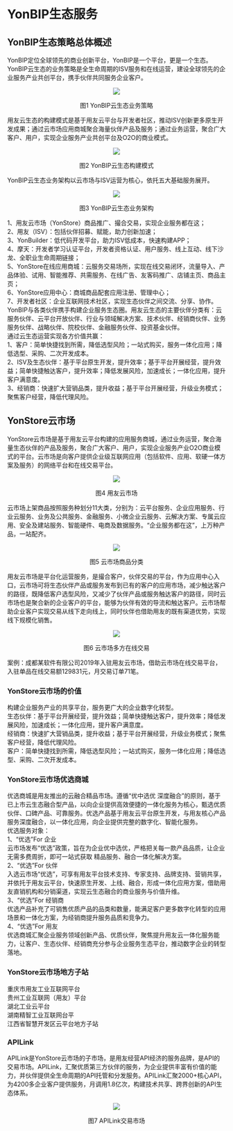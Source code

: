 # YonBIP生态服务
## YonBIP生态策略总体概述<div id="1-1"></div> 
YonBIP定位全球领先的商业创新平台，YonBIP是一个平台，更是一个生态。YonBIP云生态的业务策略是全生命周期的ISV服务和在线运营，建设全球领先的企业服务产业共创平台，携手伙伴共同服务企业客户。  
<div align=center>
<img src="/mybook/isv/1-/images/1.png"/>
</div>
<p align="center">图1 YonBIP云生态业务策略</p>

用友云生态的构建模式是基于用友云平台与开发者社区，推动ISV创新更多原生开发成果；通过云市场应用商城聚合海量伙伴产品及服务；通过业务运营，聚合广大客户、用户，实现企业服务产业共创平台及O2O的商业模式。  
<div align=center>
<img src="/mybook/isv/1-/images/2.png"/>
</div>
<p align="center">图2 YonBIP云生态构建模式</p>

YonBIP云生态业务架构以云市场与ISV运营为核心，依托五大基础服务展开。  
<div align=center>
<img src="/mybook/isv/1-/images/3.png"/>
</div>
<p align="center">图3 YonBIP云生态业务架构</p>  
  
1、用友云市场（YonStore）商品推广、撮合交易，实现企业服务都在这；  
2、用友（ISV）：包括伙伴招募、赋能，助力创新加速；   
3、YonBuilder：低代码开发平台，助力ISV低成本，快速构建APP；    
4、摩天：开发者学习认证平台，开发者资格认证、用户服务、线上互动、线下沙龙、全职业生命周期链接；    
5、YonStore在线应用商城：云服务交易场所，实现在线交易闭环，流量导入、产品体验、试用、智能推荐、共需服务、在线广告、友客码推广、店铺主页、商品主页；    
6、YonStore应用中心：商城商品配套应用注册、管理中心；    
7、开发者社区：企业互联网技术社区，实现生态伙伴之间交流、分享、协作。  
YonBIP与各类伙伴携手构建企业服务生态圈。用友云生态的主要伙伴分类有：云服务伙伴、云平台开放伙伴、行业与领域解决方案、技术伙伴、经销商伙伴、业务服务伙伴、战略伙伴、院校伙伴、金融服务伙伴、投资基金伙伴。    
通过云生态运营实现各方价值共赢：  
1、客户：简单快捷找到所需，降低选型风险；一站式购买，服务一体化应用；降低选型、采购、二次开发成本。      
2、ISV及生态伙伴：基于平台原生开发，提升效率；基于平台开展经营，提升效益；简单快捷触达客户，提升效率；降低发展风险，加速成长；一体化应用，提升客户满意度。    
3、经销商：快速扩大营销品类，提升收益；基于平台开展经营，升级业务模式；聚焦客户经营，降低代理风险。    



## YonStore云市场<div id="1-2"></div>
YonStore云市场是基于用友云平台构建的应用服务商城，通过业务运营，聚合海量生态伙伴的产品及服务，聚合广大客户、用户，实现企业服务产业O2O商业模式的平台。云市场是向客户提供企业级互联网应用（包括软件、应用、软硬一体方案及服务）的网络平台和在线交易平台。    
<div align=center>
<img src="/mybook/isv/1-/images/4.png"/>
</div>
<p align="center">图4 用友云市场</p>

云市场上架商品按照服务种划分11大类，分别为：云平台服务、企业应用服务、行业云服务、业务及公共服务、金融服务、小微企业云服务、云解决方案、专属云应用、安全及建站服务、智能硬件、电商及数据服务。“企业服务都在这”，上万种产品，一站配齐。  
<div align=center>
<img src="/mybook/isv/1-/images/5.png"/>
</div>
<p align="center">图5 云市场商品分类</p>

用友云市场是平台化运营服务，是撮合客户，伙伴交易的平台，作为应用中心入口，云市场可将生态伙伴产品或服务发布到已有的客户的应用市场，减少触达客户的路径，既降低客户选型风险，又减少了伙伴产品或服务触达客户的路径，同时云市场也是聚合新的企业客户的平台，能够为伙伴有效的导流和触达客户。云市场帮助企业客户实现交易从线下走向线上，同时伙伴也借助用友的既有渠道优势，实现线下规模化销售。  
<div align=center>
<img src="/mybook/isv/1-/images/6.png"/>
</div>
<p align="center">图6 云市场多方在线交易</p>

案例：成都某软件有限公司2019年入驻用友云市场，借助云市场在线交易平台，入驻单品在线交易额129831元，月交易订单71笔。  




### YonStore云市场的价值<div id="1-2-1"></div>
构建企业服务产业的共享平台，服务更广大的企业数字化转型。  
生态伙伴：基于平台开展经营，提升效益；简单快捷触达客户，提升效率；降低发展风险，加速成长；一体化应用，提升客户满意度。  
经销商：快速扩大营销品类，提升收益；基于平台开展经营，升级业务模式；聚焦客户经营，降低代理风险。  
客户：简单快捷找到所需，降低选型风险；一站式购买，服务一体化应用；降低选型、采购、二次开发成本。  


### YonStore云市场优选商城<div id="1-2-2"></div>
优选商城是用友推出的云融合精品市场。遵循“优中选优 深度融合”的原则，基于已上市云生态融合型产品，以向企业提供高效便捷的一体化服务为核心，甄选优质伙伴、口碑产品、可靠服务。优选产品基于用友云平台原生开发，与用友核心产品服务深度融合，以一体化应用，向企业提供完整的数字化、智能化服务。  
优选服务对象：  
1、“优选”For 企业  
云市场发布“优选”政策，旨在为企业优中选优，严格把关每一款产品品质，让企业无需多费周折，即可一站式获取 精品服务、融合一体化解决方案。  
2、“优选”For 伙伴  
入选云市场“优选”，可享有用友平台技术支持、专家支持、品牌支持、营销共享，并依托于用友云平台，快速原生开发、上线、融合，形成一体化应用方案，借助用友直销机构和分销渠道，实现云生态融合的商业服务与价值升维。  
3、“优选”For 经销商  
优选产品补充了可销售优质产品的品类和数量，能满足客户更多数字化转型的应用场景和一体化方案，为经销商提升服务品质和竞争力。  
4、“优选”For 用友  
优选商城汇聚企业服务领域创新产品、优质伙伴，聚焦提升用友云一体化服务能力，让客户、生态伙伴、经销商充分参与企业服务生态平台，推动数字企业的转型落地。  


### YonStore云市场地方子站<div id="1-2-3"></div>
重庆市用友工业互联网平台  
贵州工业互联网（用友）平台  
湖北工业云平台  
湖南精智工业互联网台平  
江西省智慧开发区云平台地方子站  


### APILink<div id="1-2-4"></div>
APILink是YonStore云市场的子市场，是用友经营API经济的服务品牌，是API的交易市场。APILink，汇聚优质第三方伙伴的服务，为企业提供丰富有价值的能力，并伙伴提供全生命周期的API托管和分发服务。APILink汇聚2000+核心API，为4200多企业客户提供服务，月调用1.8亿次，构建技术共享、跨界创新的API生态体系。  
<div align=center>
<img src="/mybook/isv/1-/images/8.png"/>
</div>
<p align="center">图7 APILink交易市场</p>
